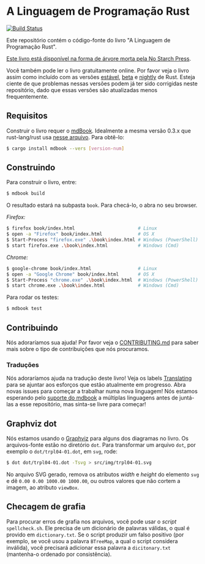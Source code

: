 # A Linguagem de Programação Rust

<!-- [![Build Status](https://travis-ci.com/rust-lang/book.svg?branch=master)](https://travis-ci.com/rust-lang/book)

This repository contains the source of "The Rust Programming Language" book. -->

[![Build Status](https://travis-ci.com/rust-lang/book.svg?branch=master)](https://travis-ci.com/rust-lang/book)

Este repositório contém o código-fonte do livro "A Linguagem de Programação Rust".

<!-- [The book is available in dead-tree form from No Starch Press][nostarch]

[nostarch]: https://nostarch.com/rust

You can also read the book for free online. Please see the book as shipped with
the latest [stable], [beta], or [nightly] Rust releases. Be aware that issues
in those versions may have been fixed in this repository already, as those
releases are updated less frequently.

[stable]: https://doc.rust-lang.org/stable/book/
[beta]: https://doc.rust-lang.org/beta/book/
[nightly]: https://doc.rust-lang.org/nightly/book/ -->

[Este livro está disponível na forma de árvore morta pela No Starch Press][nostarch].

[nostarch]: https://nostarch.com/rust

Você também pode ler o livro gratuitamente online. Por favor veja o livro assim como incluído com as versões [estável][stable], [beta] e [nightly] de Rust. Esteja ciente de que problemas nessas versões podem já ter sido corrigidas neste repositório, dado que essas versões são atualizadas menos frequentemente.

[stable]: https://doc.rust-lang.org/stable/book/
[beta]: https://doc.rust-lang.org/beta/book/
[nightly]: https://doc.rust-lang.org/nightly/book/

<!-- ## Requirements

Building the book requires [mdBook], ideally the same 0.3.x version that
rust-lang/rust uses in [this file][rust-mdbook]. To get it:

[mdbook]: https://github.com/rust-lang-nursery/mdBook
[rust-mdbook]: https://github.com/rust-lang/rust/blob/master/src/tools/rustbook/Cargo.toml

```bash
$ cargo install mdbook --vers [version-num]
``` -->

## Requisitos

Construir o livro requer o [mdBook]. Idealmente a mesma versão 0.3.x que rust-lang/rust usa [nesse arquivo][rust-mdbook]. Para obtê-lo:

[mdbook]: https://github.com/rust-lang-nursery/mdBook
[rust-mdbook]: https://github.com/rust-lang/rust/blob/master/src/tools/rustbook/Cargo.toml

```bash
$ cargo install mdbook --vers [version-num]
```

<!-- ## Building

To build the book, type:

```bash
$ mdbook build
```

The output will be in the `book` subdirectory. To check it out, open it in
your web browser.

_Firefox:_

```bash
$ firefox book/index.html                       # Linux
$ open -a "Firefox" book/index.html             # OS X
$ Start-Process "firefox.exe" .\book\index.html # Windows (PowerShell)
$ start firefox.exe .\book\index.html           # Windows (Cmd)
```

_Chrome:_

```bash
$ google-chrome book/index.html                 # Linux
$ open -a "Google Chrome" book/index.html       # OS X
$ Start-Process "chrome.exe" .\book\index.html  # Windows (PowerShell)
$ start chrome.exe .\book\index.html            # Windows (Cmd)
```

To run the tests:

```bash
$ mdbook test
``` -->

## Construindo

Para construir o livro, entre:

```bash
$ mdbook build
```

O resultado estará na subpasta `book`. Para checá-lo, o abra no seu browser.

_Firefox:_

```bash
$ firefox book/index.html                       # Linux
$ open -a "Firefox" book/index.html             # OS X
$ Start-Process "firefox.exe" .\book\index.html # Windows (PowerShell)
$ start firefox.exe .\book\index.html           # Windows (Cmd)
```

_Chrome:_

```bash
$ google-chrome book/index.html                 # Linux
$ open -a "Google Chrome" book/index.html       # OS X
$ Start-Process "chrome.exe" .\book\index.html  # Windows (PowerShell)
$ start chrome.exe .\book\index.html            # Windows (Cmd)
```

Para rodar os testes:

```bash
$ mdbook test
```

<!-- ## Contributing

We'd love your help! Please see [CONTRIBUTING.md][contrib] to learn about the
kinds of contributions we're looking for.

[contrib]: https://github.com/rust-lang/book/blob/master/CONTRIBUTING.md -->

## Contribuindo

Nós adoraríamos sua ajuda! Por favor veja o [CONTRIBUTING.md][contrib] para saber mais sobre o tipo de contribuições que nós procuramos.

[contrib]: https://github.com/rust-br/rust-book-pt-br/blob/master/CONTRIBUTING.md

<!-- ### Translations

We'd love help translating the book! See the [Translations] label to join in
efforts that are currently in progress. Open a new issue to start working on
a new language! We're waiting on [mdbook support] for multiple languages
before we merge any in, but feel free to start!

[translations]: https://github.com/rust-lang/book/issues?q=is%3Aopen+is%3Aissue+label%3ATranslations
[mdbook support]: https://github.com/rust-lang-nursery/mdBook/issues/5 -->

### Traduções

Nós adoraríamos ajuda na tradução deste livro! Veja os labels [Translating][translations] para se ajuntar aos esforços que estão atualmente em progresso. Abra novas issues para começar a trabalhar numa nova linguagem! Nós estamos esperando pelo [suporte do mdbook][mdbook support] a múltiplas linguagens antes de juntá-las a esse repositório, mas sinta-se livre para começar!

[translations]: https://github.com/rust-lang/book/issues?q=is%3Aopen+is%3Aissue+label%3ATranslations
[mdbook support]: https://github.com/rust-lang-nursery/mdBook/issues/5

<!-- ## Graphviz dot

We're using [Graphviz](http://graphviz.org/) for some of the diagrams in the
book. The source for those files live in the `dot` directory. To turn a `dot`
file, for example, `dot/trpl04-01.dot` into an `svg`, run:

```bash
$ dot dot/trpl04-01.dot -Tsvg > src/img/trpl04-01.svg
```

In the generated SVG, remove the width and the height attributes from the `svg`
element and set the `viewBox` attribute to `0.00 0.00 1000.00 1000.00` or other
values that don't cut off the image. -->

## Graphviz dot

Nós estamos usando o [Graphviz](http://graphviz.org/) para alguns dos diagramas no livro. Os arquivos-fonte estão no diretório `dot`. Para transformar um arquivo `dot`, por exemplo o `dot/trpl04-01.dot`, em `svg`, rode:

```bash
$ dot dot/trpl04-01.dot -Tsvg > src/img/trpl04-01.svg
```

No arquivo SVG gerado, remova os atributos _width_ e _height_ do elemento `svg` e dê `0.00 0.00 1000.00 1000.00`, ou outros valores que não cortem a imagem, ao atributo `viewBox`.

<!-- ## Spellchecking

To scan source files for spelling errors, you can use the `spellcheck.sh`
script. It needs a dictionary of valid words, which is provided in
`dictionary.txt`. If the script produces a false positive (say, you used word
`BTreeMap` which the script considers invalid), you need to add this word to
`dictionary.txt` (keep the sorted order for consistency). -->

## Checagem de grafia

Para procurar erros de grafia nos arquivos, você pode usar o _script_ `spellcheck.sh`. Ele precisa de um dicionário de palavras válidas, o qual é provido em `dictionary.txt`. Se o script produzir um falso positivo (por exemplo, se você usou a palavra `BTreeMap`, a qual o script considera inválida), você precisará adicionar essa palavra a `dicitonary.txt` (mantenha-o ordenado por consistência).
